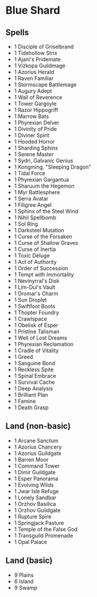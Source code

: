 # Blue Shard


## Spells 

- 1 Disciple of Griselbrand
- 1 Tidehollow Strix
- 1 Ajani's Pridemate
- 1 Vizkopa Guildmage
- 1 Azorius Herald
- 1 Raven Familiar
- 1 Stormscape Battlemage
- 1 Augury Adept
- 1 Wall of Reverence
- 1 Tower Gargoyle
- 1 Razor Hippogriff
- 1 Marrow Bats
- 1 Phyrexian Delver
- 1 Divinity of Pride
- 1 Diviner Spirit
- 1 Hooded Horror
- 1 Sharding Sphinx
- 1 Serene Master
- 1 Sydri, Galvanic Genius
- 1 Kongming, "Sleeping Dragon"
- 1 Tidal Force
- 1 Phyrexian Gargantua
- 1 Sharuum the Hegemon
- 1 Myr Battlesphere
- 1 Serra Avatar
- 1 Filigree Angel
- 1 Sphinx of the Steel Wind
- 1 Nihil Spellbomb
- 1 Sol Ring
- 1 Darksteel Mutation
- 1 Curse of the Forsaken
- 1 Curse of Shallow Graves
- 1 Curse of Inertia
- 1 Toxic Deluge
- 1 Act of Authority
- 1 Order of Succession
- 1 Tempt with Immortality
- 1 Nevinyrral's Disk
- 1 Lim-Dul's Vault
- 1 Dromar's Charm
- 1 Sun Droplet
- 1 Swiftfoot Boots
- 1 Thopter Foundry
- 1 Crawlspace
- 1 Obelisk of Esper
- 1 Pristine Talisman
- 1 Well of Lost Dreams
- 1 Phyrexian Reclamation
- 1 Cradle of Vitality
- 1 Greed
- 1 Sanguine Bond
- 1 Reckless Spite
- 1 Spinal Embrace
- 1 Survival Cache
- 1 Deep Analysis
- 1 Brilliant Plan
- 1 Famine
- 1 Death Grasp


## Land (non-basic)

- 1 Arcane Sanctum
- 1 Azorius Chancery
- 1 Azorius Guildgate
- 1 Barren Moor
- 1 Command Tower
- 1 Dimir Guildgate
- 1 Esper Panorama
- 1 Evolving Wilds
- 1 Jwar Isle Refuge
- 1 Lonely Sandbar
- 1 Orzhov Basilica
- 1 Orzhov Guildgate
- 1 Rupture Spire
- 1 Springjack Pasture
- 1 Temple of the False God
- 1 Transguild Promenade
- 1 Opal Palace


## Land (basic)

- 9 Plains
- 6 Island
- 9 Swamp
